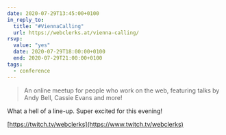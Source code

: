 ```yaml
---
date: 2020-07-29T13:45:00+0100
in_reply_to:
  title: "#ViennaCalling"
  url: https://webclerks.at/vienna-calling/
rsvp:
  value: "yes"
  date: 2020-07-29T18:00:00+0100
  end: 2020-07-29T21:00:00+0100
tags:
  - conference
---
```


> An online meetup for people who work on the web, featuring talks by Andy Bell, Cassie Evans and more!

What a hell of a line-up. Super excited for this evening!

[https://twitch.tv/webclerks](https://www.twitch.tv/webclerks)
